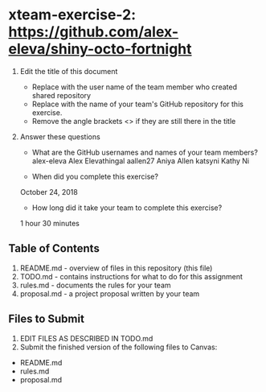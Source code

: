 # xteam-exercise-2: https://github.com/alex-eleva/shiny-octo-fortnight

1. Edit the title of this document
   * Replace <UserName> with the user name of the team member who created shared repository
   * Replace <GitHubRepositoryName> with the name of your team's GitHub repository for this exercise.
   * Remove the angle brackets <> if they are still there in the title

2. Answer these questions
   * What are the GitHub usernames and names of your team members?
       alex-eleva   Alex Elevathingal
       aallen27     Aniya Allen
       katsyni      Kathy Ni
     
   * When did you complete this exercise?
   
   October 24, 2018
   
   * How long did it take your team to complete this exercise? 
   
   1 hour 30 minutes
   

## Table of Contents

1. README.md - overview of files in this repository (this file)
2. TODO.md - contains instructions for what to do for this assignment
3. rules.md - documents the rules for your team
4. proposal.md - a project proposal written by your team

## Files to Submit

1. EDIT FILES AS DESCRIBED IN TODO.md
2. Submit the finished version of the following files to Canvas:

* README.md
* rules.md
* proposal.md
